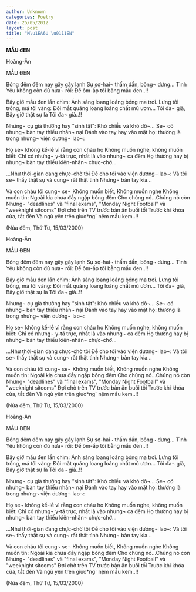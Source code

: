 ```yaml
---
author: Unknown
categories: Poetry
date: 25/05/2012
layout: post
title: "M\u1EA6U \u0111EN"
---
```


**MẦU đEN**

Hoàng-Ân

MẦU ĐEN


Bóng đêm đêm nay gây gây lạnh
Sự sợ-hai¬ thấm dần, bông¬ dưng...
Tình Yêu không còn đủ nưa¬ rồi:
Để ôm-ấp tôi bằng mầu đen..!!

Bây giờ mầu đen lẩn chìm: Ánh sáng loang loáng bóng ma trơi.
Lưng tôi trống, má tôi vàng: Đôi mắt quáng loang loáng chất mủ ươm...
Tôi đa¬ già,
Bây giờ thật sự là
Tôi đa¬ già..!!

Nhưng¬ cụ già thường hay "sinh tật": Khó chiều và khó dô¬...
Se¬ có nhưng¬ bàn tay thiếu nhân¬ nại
Đánh vào tay hay
vào mặt họ: thường là trong nhưng¬ viện dương¬ lao¬:

Họ se¬ không kể-lể vì rằng con cháu họ
Không muốn nghe, không muốn biết:
Chỉ có nhưng¬ y-tá trực, nhất là vào nhưng¬ ca đêm
Họ thường hay bị nhưng¬ bàn tay thiếu kiên-nhân¬ chực-chờ...

...Như thời-gian đang chực-chờ tôi
Để cho tôi vào viện dương¬ lao¬:
Và tôi se¬ thấy thật sự và cung¬ rất thật tình
Nhưng¬ bàn tay kia...

Và con cháu tôi cung¬ se¬
Không muốn biết,
Không muốn nghe
Không muốn tin:
Ngoài kia chưa đầy ngập bóng đêm
Cho chúng nó...Chúng nó còn
Nhưng¬ "deadlines" và "final exams",
"Monday Night Football" và "weeknight sitcoms"
Đợi chờ trên TV trước bàn ăn buổi tối
Trước khi khóa cửa, tắt đèn
Và ngủ yên trên giưo*ng` nệm mầu kem..!!

(Nửa đêm, Thứ Tư, 15/03/2000)

Hoàng-Ân

MẦU ĐEN


Bóng đêm đêm nay gây gây lạnh
Sự sợ-hai¬ thấm dần, bông¬ dưng...
Tình Yêu không còn đủ nưa¬ rồi:
Để ôm-ấp tôi bằng mầu đen..!!

Bây giờ mầu đen lẩn chìm: Ánh sáng loang loáng bóng ma trơi.
Lưng tôi trống, má tôi vàng: Đôi mắt quáng loang loáng chất mủ ươm...
Tôi đa¬ già,
Bây giờ thật sự là
Tôi đa¬ già..!!

Nhưng¬ cụ già thường hay "sinh tật": Khó chiều và khó dô¬...
Se¬ có nhưng¬ bàn tay thiếu nhân¬ nại
Đánh vào tay hay
vào mặt họ: thường là trong nhưng¬ viện dương¬ lao¬:

Họ se¬ không kể-lể vì rằng con cháu họ
Không muốn nghe, không muốn biết:
Chỉ có nhưng¬ y-tá trực, nhất là vào nhưng¬ ca đêm
Họ thường hay bị nhưng¬ bàn tay thiếu kiên-nhân¬ chực-chờ...

...Như thời-gian đang chực-chờ tôi
Để cho tôi vào viện dương¬ lao¬:
Và tôi se¬ thấy thật sự và cung¬ rất thật tình
Nhưng¬ bàn tay kia...

Và con cháu tôi cung¬ se¬
Không muốn biết,
Không muốn nghe
Không muốn tin:
Ngoài kia chưa đầy ngập bóng đêm
Cho chúng nó...Chúng nó còn
Nhưng¬ "deadlines" và "final exams",
"Monday Night Football" và "weeknight sitcoms"
Đợi chờ trên TV trước bàn ăn buổi tối
Trước khi khóa cửa, tắt đèn
Và ngủ yên trên giưo*ng` nệm mầu kem..!!

(Nửa đêm, Thứ Tư, 15/03/2000)

Hoàng-Ân

MẦU ĐEN


Bóng đêm đêm nay gây gây lạnh
Sự sợ-hai¬ thấm dần, bông¬ dưng...
Tình Yêu không còn đủ nưa¬ rồi:
Để ôm-ấp tôi bằng mầu đen..!!

Bây giờ mầu đen lẩn chìm: Ánh sáng loang loáng bóng ma trơi.
Lưng tôi trống, má tôi vàng: Đôi mắt quáng loang loáng chất mủ ươm...
Tôi đa¬ già,
Bây giờ thật sự là
Tôi đa¬ già..!!

Nhưng¬ cụ già thường hay "sinh tật": Khó chiều và khó dô¬...
Se¬ có nhưng¬ bàn tay thiếu nhân¬ nại
Đánh vào tay hay
vào mặt họ: thường là trong nhưng¬ viện dương¬ lao¬:

Họ se¬ không kể-lể vì rằng con cháu họ
Không muốn nghe, không muốn biết:
Chỉ có nhưng¬ y-tá trực, nhất là vào nhưng¬ ca đêm
Họ thường hay bị nhưng¬ bàn tay thiếu kiên-nhân¬ chực-chờ...

...Như thời-gian đang chực-chờ tôi
Để cho tôi vào viện dương¬ lao¬:
Và tôi se¬ thấy thật sự và cung¬ rất thật tình
Nhưng¬ bàn tay kia...

Và con cháu tôi cung¬ se¬
Không muốn biết,
Không muốn nghe
Không muốn tin:
Ngoài kia chưa đầy ngập bóng đêm
Cho chúng nó...Chúng nó còn
Nhưng¬ "deadlines" và "final exams",
"Monday Night Football" và "weeknight sitcoms"
Đợi chờ trên TV trước bàn ăn buổi tối
Trước khi khóa cửa, tắt đèn
Và ngủ yên trên giưo*ng` nệm mầu kem..!!

(Nửa đêm, Thứ Tư, 15/03/2000)
